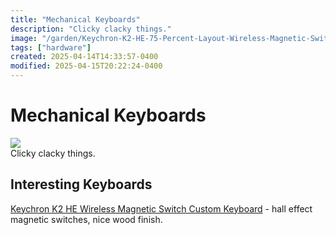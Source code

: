 ```yaml
---
title: "Mechanical Keyboards"
description: "Clicky clacky things."
image: "/garden/Keychron-K2-HE-75-Percent-Layout-Wireless-Magnetic-Switch-Custom-Keyboard-Special-Edition-Wooden-White-RGB-Backlight-Double-Shot-PBT-Keycaps.jpg"
tags: ["hardware"]
created: 2025-04-14T14:33:57-0400
modified: 2025-04-15T20:22:24-0400
---
```

# Mechanical Keyboards

![](/garden/Keychron-K2-HE-75-Percent-Layout-Wireless-Magnetic-Switch-Custom-Keyboard-Special-Edition-Wooden-White-RGB-Backlight-Double-Shot-PBT-Keycaps.jpg)  
Clicky clacky things.

  

## Interesting Keyboards

[Keychron K2 HE Wireless Magnetic Switch Custom Keyboard](https://www.keychron.com/products/keychron-k2-he-wireless-magnetic-switch-keyboard) - hall effect magnetic switches, nice wood finish.